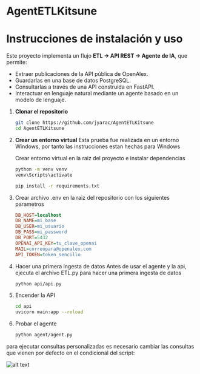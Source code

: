 # AgentETLKitsune
# Instrucciones de instalación y uso

Este proyecto implementa un flujo **ETL → API REST → Agente de IA**, que permite:
- Extraer publicaciones de la API pública de OpenAlex.
- Guardarlas en una base de datos PostgreSQL.
- Consultarlas a través de una API construida en FastAPI.
- Interactuar en lenguaje natural mediante un agente basado en un modelo de lenguaje.


1. **Clonar el repositorio**
   ```bash
   git clone https://github.com/jyarac/AgentETLKitsune
   cd AgentETLKitsune

2. **Crear un entorno virtual**
   Esta prueba fue realizada en un entorno Windows, por tanto las instrucciones
   estan hechas para Windows

   Crear entorno virtual en la raiz del proyecto e instalar dependencias
   
   ```bash
   python -m venv venv
   venv\Scripts\activate

   pip install -r requirements.txt
4. Crear archivo .env en la raiz del repositorio con los siguientes parametros
    ```ini
    DB_HOST=localhost
    DB_NAME=mi_base
    DB_USER=mi_usuario
    DB_PASS=mi_password
    DB_PORT=5432
    OPENAI_API_KEY=tu_clave_openai
    MAIL=correopara@openalex.com
    API_TOKEN=token_sencillo
5. Hacer una primera ingesta de datos
Antes de usar el agente y la api, ejecuta el archivo ETL.py para hacer una primera ingesta de datos
    ```bash
    python api/api.py

6. Encender la API
    ```bash
    cd api
    uvicorn main:app --reload
7. Probar el agente
    ```bash
    python agent/agent.py

para ejecutar consultas personalizadas es necesario cambiar las consultas que vienen por defecto en el condicional del script:

![alt text](image.png)

